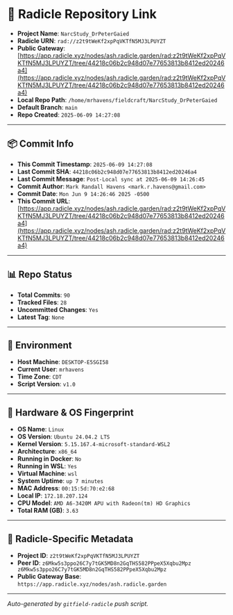 # 🔗 Radicle Repository Link

- **Project Name**: `NarcStudy_DrPeterGaied`
- **Radicle URN**: `rad://z2t9tWeKf2xpPqVKTfN5MJ3LPUYZT`
- **Public Gateway**: [https://app.radicle.xyz/nodes/ash.radicle.garden/rad:z2t9tWeKf2xpPqVKTfN5MJ3LPUYZT/tree/44218c06b2c948d07e77653813b8412ed20246a4](https://app.radicle.xyz/nodes/ash.radicle.garden/rad:z2t9tWeKf2xpPqVKTfN5MJ3LPUYZT/tree/44218c06b2c948d07e77653813b8412ed20246a4)
- **Local Repo Path**: `/home/mrhavens/fieldcraft/NarcStudy_DrPeterGaied`
- **Default Branch**: `main`
- **Repo Created**: `2025-06-09 14:27:08`

---

## 📦 Commit Info

- **This Commit Timestamp**: `2025-06-09 14:27:08`
- **Last Commit SHA**: `44218c06b2c948d07e77653813b8412ed20246a4`
- **Last Commit Message**: `Post-Local sync at 2025-06-09 14:26:45`
- **Commit Author**: `Mark Randall Havens <mark.r.havens@gmail.com>`
- **Commit Date**: `Mon Jun 9 14:26:46 2025 -0500`
- **This Commit URL**: [https://app.radicle.xyz/nodes/ash.radicle.garden/rad:z2t9tWeKf2xpPqVKTfN5MJ3LPUYZT/tree/44218c06b2c948d07e77653813b8412ed20246a4](https://app.radicle.xyz/nodes/ash.radicle.garden/rad:z2t9tWeKf2xpPqVKTfN5MJ3LPUYZT/tree/44218c06b2c948d07e77653813b8412ed20246a4)

---

## 📊 Repo Status

- **Total Commits**: `90`
- **Tracked Files**: `28`
- **Uncommitted Changes**: `Yes`
- **Latest Tag**: `None`

---

## 🧭 Environment

- **Host Machine**: `DESKTOP-E5SGI58`
- **Current User**: `mrhavens`
- **Time Zone**: `CDT`
- **Script Version**: `v1.0`

---

## 🧬 Hardware & OS Fingerprint

- **OS Name**: `Linux`
- **OS Version**: `Ubuntu 24.04.2 LTS`
- **Kernel Version**: `5.15.167.4-microsoft-standard-WSL2`
- **Architecture**: `x86_64`
- **Running in Docker**: `No`
- **Running in WSL**: `Yes`
- **Virtual Machine**: `wsl`
- **System Uptime**: `up 7 minutes`
- **MAC Address**: `00:15:5d:70:e2:68`
- **Local IP**: `172.18.207.124`
- **CPU Model**: `AMD A6-3420M APU with Radeon(tm) HD Graphics`
- **Total RAM (GB)**: `3.63`

---

## 🌱 Radicle-Specific Metadata

- **Project ID**: `z2t9tWeKf2xpPqVKTfN5MJ3LPUYZT`
- **Peer ID**: `z6Mkw5s3ppo26C7y7tGK5MD8n2GqTHS582PPpeX5Xqbu2Mpz
z6Mkw5s3ppo26C7y7tGK5MD8n2GqTHS582PPpeX5Xqbu2Mpz`
- **Public Gateway Base**: `https://app.radicle.xyz/nodes/ash.radicle.garden`

---

_Auto-generated by `gitfield-radicle` push script._
